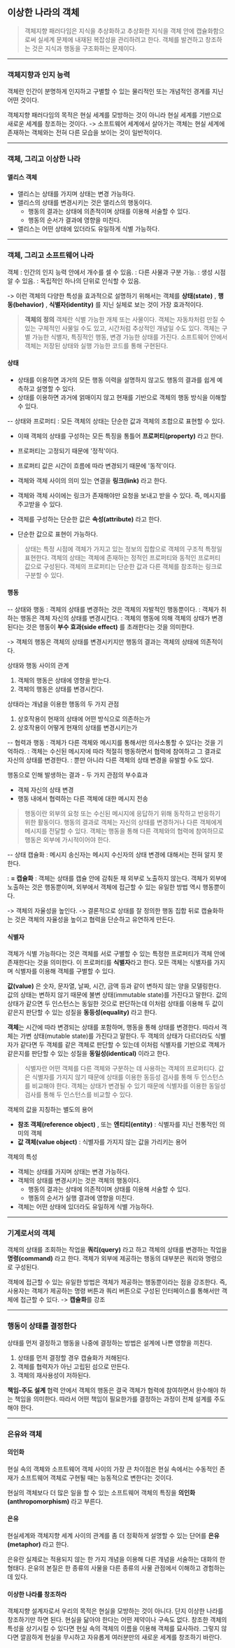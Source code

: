 ## 이상한 나라의 객체

> 객체지향 패러다임은 지식을 추상화하고 추상화한 지식을 객체 안에 캡슐화함으로써 실세계 문제에 내재된 복잡성을 관리하려고 한다. 객체를 발견하고 창조하는 것은 지식과 행동을 구조화하는 문제이다.

---

### 객체지향과 인지 능력

객체란 인간이 분명하게 인지하고 구별할 수 있는 물리적인 또는 개념적인 경계를 지닌 어떤 것이다.

객체지향 패러다임의 목적은 현실 세계를 모방하는 것이 아니라 현실 세계를 기반으로 새로운 세계를 창조하는 것이다.
-> 소프트웨어 세계에서 살아가는 객체는 현실 세계에 존재하는 객체와는 전혀 다른 모습을 보이는 것이 일반적이다.

---

### 객체, 그리고 이상한 나라

#### 앨리스 객체
- 앨리스는 상태를 가지며 상태는 변경 가능하다.
- 앨리스의 상태를 변경시키는 것은 앨리스의 행동이다.
    -   행동의 결과는 상태에 의존적이며 상태를 이용해 서술할 수 있다.
    -   행동의 순서가 결과에 영향을 미친다.
-   앨리스는 어떤 상태에 있더라도 유일하게 식별 가능하다.

---

### 객체, 그리고 소프트웨어 나라
객체
: 인간의 인지 능력 안에서 개수를 셀 수 있음.
: 다른 사물과 구분 가능.
: 생성 시점 알 수 있음.
: 독립적인 하나의 단위로 인식할 수 있음.

-> 이런 객체의 다양한 특성을 효과적으로 설명하기 위해서는 객체를 **상태(state)** , **행동(behavior)** , **식별자(identity)** 를 지닌 실체로 보는 것이 가장 효과적이다.

> **객체의 정의**
> 객체란 식별 가능한 개체 또는 사물이다. 객체는 자동차처럼 만질 수 있는 구체적인 사물일 수도 있고, 시간처럼 추상적인 개념일 수도 있다. 객체는 구별 가능한 식별자, 특징적인 행동, 변경 가능한 상태를 가진다. 소프트웨어 안에서 객체는 저장된 상태와 실행 가능한 코드를 통해 구현된다.

#### 상태
- 상태를 이용하면 과거의 모든 행동 이력을 설명하지 않고도 행동의 결과를 쉽게 예측하고 설명할 수 있다.
- 상태를 이용하면 과거에 얽매이지 않고 현재를 기반으로 객체의 행동 방식을 이해할 수 있다.

-- 상태와 프로퍼티
: 모든 객체의 상태는 단순한 값과 객체의 조합으로 표현할 수 있다.
- 이때 객체의 상태를 구성하는 모든 특징을 통틀어 **프로퍼티(property)** 라고 한다.
- 프로퍼티는 고정되기 때문에 '정적'이다.
- 프로퍼티 값은 시간이 흐름에 따라 변경되기 때문에 '동적'이다.

- 객체와 객체 사이의 의미 있는 연결을 **링크(link)** 라고 한다.
- 객체와 객체 사이에는 링크가 존재해야만 요청을 보내고 받을 수 있다. 즉, 메시지를 주고받을 수 있다.

- 객체를 구성하는 단순한 값은 **속성(attribute)** 라고 한다.
- 단순한 값으로 표현이 가능하다.

> 상태는 특정 시점에 객체가 가지고 있는 정보의 집합으로 객체의 구조적 특정일 표현한다. 객체의 상태는 객체에 존재하는 정적인 프로퍼티와 동적인 프로퍼티 값으로 구성된다. 객체의 프로퍼티는 단순한 값과 다른 객체를 참조하는 링크로 구분할 수 있다.

#### 행동

-- 상태와 행동 
: 객체의 상태를 변경하는 것은 객체의 자발적인 행동뿐이다.
: 객체가 취하는 행동은 객체 자신의 상태를 변경시킨다.
: 객체의 행동에 의해 객체의 상태가 변경된다는 것은 행동이 **부수 효과(side effect)** 를 초래한다는 것을 의미한다.

-> 객체의 행동은 객체의 상태를 변경시키지만 행동의 결과는 객체의 상태에 의존적이다.

상태와 행동 사이의 관계
1. 객체의 행동은 상태에 영향을 받는다.
2. 객체의 행동은 상태를 변경시킨다.

상태라는 개념을 이용한 행동의 두 가지 관점
1. 상호작용이 현재의 상태에 어떤 방식으로 의존하는가
2. 상호작용이 어떻게 현재의 상태를 변경시키는가


-- 협력과 행동
: 객체가 다른 객체와 메시지를 통해서만 의사소통할 수 있다는 것을 기억하라.
: 객체는 수신된 메시지에 따라 적절히 행동하면서 협력에 참여하고 그 결과로 자신의 상태를 변경한다.
: 뿐만 아니라 다른 객체의 상태 변경을 유발할 수도 있다.

행동으로 인해 발생하는 결과 - 두 가지 관점의 부수효과
- 객체 자신의 상태 변경
- 행동 내에서 협력하는 다른 객체에 대한 메시지 전송

> 행동이란 외부의 요청 또는 수신된 메시지에 응답하기 위해 동작하고 반응하기 위한 활동이다. 행동의 결과로 객체는 자신의 상태를 변경하거나 다른 객체에게 메시지를 전달할 수 있다. 객체는 행동을 통해 다른 객체와의 협력에 참여하므로 행동은 외부에 가시적이어야 한다.

-- 상태 캡슐화
: 메시지 송신자는 메시지 수신자의 상태 변경에 대해서는 전혀 알지 못한다. 

: **= 캡슐화**
: 객체는 상태를 캡슐 안에 감춰둔 채 외부로 노출하지 않는다. 객체가 외부에 노출하는 것은 행동뿐이며, 외부에서 객체에 접근할 수 있는 유일한 방법 역시 행동뿐이다.

-> 객체의 자율성을 높인다.
-> 결론적으로 상태를 잘 정의한 행동 집합 뒤로 캡슐화하는 것은 객체의 자율성을 높이고 협력을 단순하고 유연하게 만든다. 

#### 식별자
객체가 식별 가능하다는 것은 객체를 서로 구별할 수 있는 특정한 프로퍼티가 객체 안에 존재한다는 것을 의미한다. 이 프로퍼티를 **식별자**라고 한다. 모든 객체는 식별자를 가지며 식별자를 이용해 객체를 구별할 수 있다.

**값(value)** 은 숫자, 문자열, 날짜, 시간, 금액 등과 같이 변하지 않는 양을 모델링한다.
값의 상태는 변하지 않기 때문에 불변 상태(immutable state)를 가진다고 말한다.
값의 상태가 같으면 두 인스턴스는 동일한 것으로 판단하는데 이처럼 상태를 이용해 두 값이 같은지 판단할 수 있는 성질을 **동등성(equality)** 라고 한다.

**객체**는 시간에 따라 변경되는 상태를 포함하며, 행동을 통해 상태를 변경한다. 따라서 객체는 가변 상태(mutable state)를 가진다고 말한다. 
두 객체의 상태가 다르더라도 식별자가 같다면 두 객체를 같은 객체로 판단할 수 있는데 이처럼 식별자를 기반으로 객체가 같은지를 판단할 수 있는 성질을 **동일성(identical)** 이라고 한다.

> 식별자란 어떤 객체를 다른 객체와 구분하는 데 사용하는 객체의 프로퍼티다. 값은 식별자를 가지지 않기 때문에 상태를 이용한 동등성 검사를 통해 두 인스턴스를 비교해야 한다. 객체는 상태가 변경될 수 있기 때문에 식별자를 이용한 동일성 검사를 통해 두 인스턴스를 비교할 수 있다.

객체의 값을 지칭하는 별도의 용어
- **참조 객체(reference object)** , 또는 **엔티티(entity)** : 식별자를 지닌 전통적인 의미의 객체
- **값 객체(value object)**  : 식별자를 가지지 않는 값을 가리키는 용어

객체의 특성
- 객체는 상태를 가지며 상태는 변경 가능하다.
- 객체의 상태를 변경시키는 것은 객체의 행동이다.
  - 행동의 결과는 상태에 의존적이며 상태를 이용해 서술할 수 있다.
  - 행동의 순서가 실행 결과에 영향을 미친다.
- 객체는 어떤 상태에 있더라도 유일하게 식별 가능하다.

---

### 기계로서의 객체
객체의 상태를 조회하는 작업을 **쿼리(query)** 라고 하고 객체의 상태를 변경하는 작업을 **명령(command)** 라고 한다. 객체가 외부에 제공하는 행동의 대부분은 쿼리와 명령으로 구성된다.

객체에 접근할 수 있는 유일한 방법은 객체가 제공하는 행동뿐이라는 점을 강조한다. 즉, 사용자는 객체가 제공하는 명령 버튼과 쿼리 버튼으로 구성된 인터페이스를 통해서만 객체에 접근할 수 있다. -> **캡슐화**를 강조

---

### 행동이 상태를 결정한다
상태를 먼저 결정하고 행동을 나중에 결정하는 방법은 설계에 나쁜 영향을 끼친다.

1.  상태를 먼저 결정할 경우 캡슐화가 저해된다.
2.  객체를 협력자가 아닌 고립된 섬으로 만든다.
3.  객체의 재사용성이 저하된다.

**책임-주도 설계**
협력 안에서 객체의 행동은 결국 객체가 협력에 참여하면서 완수해야 하는 책임을 의미한다. 따라서 어떤 책임이 필요한가를 결정하는 과정이 전체 설계를 주도해야 한다.

---

### 은유와 객체

####  의인화
현실 속의 객체와 소프트웨어 객체 사이의 가장 큰 차이점은 현실 속에서는 수동적인 존재가 소프트웨어 객체로 구현될 때는 능동적으로 변한다는 것이다.

현실의 객체보다 더 많은 일을 할 수 있는 소프트웨어 객체의 특징을 **의인화(anthropomorphism)** 라고 부른다.

#### 은유
현실세계와 객체지향 세계 사이의 관계를 좀 더 정확하게 설명할 수 있는 단어를 **은유(metaphor)** 라고 한다.

은유란 실제로는 적용되지 않는 한 가지 개념을 이용해 다른 개념을 서술하는 대화의 한 형태다. 은유의 본질은 한 종류의 사물을 다른 종류의 사물 관점에서 이해하고 경험하는데 있다.

#### 이상한 나라를 창조하라
객체지향 설계자로서 우리의 목적은 현실을 모방하는 것이 아니다. 단지 이상한 나라를 창조하기만 하면 된다. 현실을 닮아야 한다는 어떤 제약이나 구속도 없다. 창조한 객체의 특성을 상기시킬 수 있다면 현실 속의 객체의 이름을 이용해 객체를 묘사하라. 그렇지 않다면 깔끔하게 현실을 무시하고 자유롭게 여러분만의 새로운 세계를 창조하기 바란다.